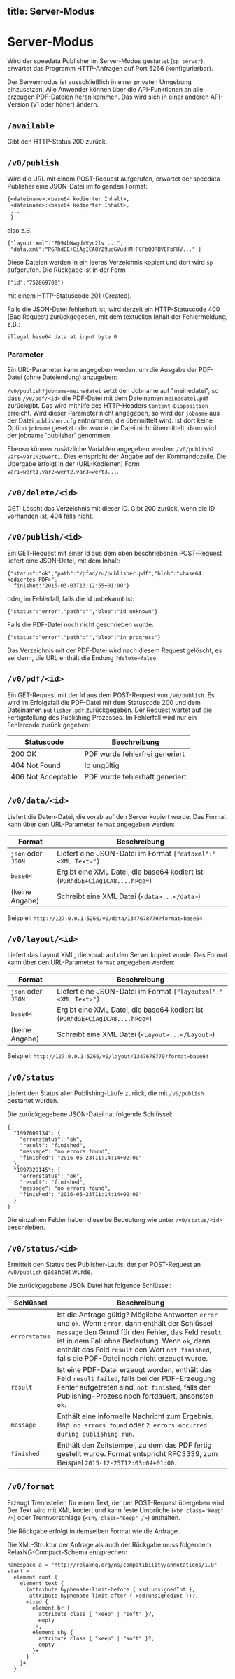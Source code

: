 title: Server-Modus
---

Server-Modus
============

Wird der speedata Publisher im Server-Modus gestartet (`sp server`), erwartet
das Programm HTTP-Anfragen auf Port 5266 (konfigurierbar).

Der Servermodus ist
ausschließlich in einer privaten Umgebung einzusetzen. Alle Anwender können
über die API-Funktionen an alle erzeugen PDF-Dateien heran kommen. Das wird
sich in einer anderen API-Version (v1 oder höher) ändern.



## `/available`

Gibt den HTTP-Status 200 zurück.

## `/v0/publish`

Wird die URL mit einem POST-Request aufgerufen, erwartet der speedata Publisher eine JSON-Datei im folgenden Format:



    {<dateiname>:<base64 kodierter Inhalt>,
     <dateiname>:<base64 kodierter Inhalt>,
     ...
     }

also z.B.

    {"layout.xml":"PD94bWwgdmVyc2lv....",
     "data.xml":"PGRhdGE+CiAgICA8Y29udGVudHM+PCFbQ0RBVEFbPHV..." }

Diese Dateien werden in ein leeres Verzeichnis kopiert und dort wird `sp` aufgerufen. Die Rückgabe ist in der Form

    {"id":"752869708"}

mit einem HTTP-Statuscode 201 (Created).

Falls die JSON-Datei fehlerhaft ist, wird derzeit ein HTTP-Statuscode 400 (Bad
Request) zurückgegeben, mit dem textuellen Inhalt der Fehlermeldung, z.B.:

    illegal base64 data at input byte 0


### Parameter

Ein URL-Parameter kann angegeben werden, um die Ausgabe der PDF-Datei (ohne Dateiendung) anzugeben:

`/v0/publish?jobname=meinedatei` setzt den Jobname auf "meinedatei", so  dass `/v0/pdf/<id>` die PDF-Datei mit dem Dateinamen `meinedatei.pdf` zurückgibt. Das wird mithilfe des HTTP-Headers `Content-Disposition` erreicht. Wird dieser Parameter nicht angegeben, so wird der `jobname` aus der Datei `publisher.cfg` entnommen, die übermittelt wird. Ist dort keine Option `jobname` gesetzt oder wurde die Datei nicht übermittelt, dann wird der jobname 'publisher' genommen.

Ebenso können zusätzliche Variablen angegeben werden: `/v0/publish?vars=var1%3Dwert1`. Dies entspricht der Angabe auf der Kommandozeile. Die Übergabe erfolgt in der (URL-Kodierten) Form `var1=wert1,var2=wert2,var3=wert3...`.

## `/v0/delete/<id>`

GET: Löscht das Verzeichnis mit dieser ID. Gibt 200 zurück, wenn die ID vorhanden ist, 404 falls nicht.

## `/v0/publish/<id>`

Ein GET-Request mit einer Id aus dem oben beschriebenen POST-Request liefert eine JSON-Datei, mit dem Inhalt:

    {"status":"ok","path":"/pfad/zu/publisher.pdf","blob":"<base64 kodiertes PDF>",
      finished:"2015-03-03T13:12:55+01:00"}

oder, im Fehlerfall, falls die Id unbekannt ist:

    {"status":"error","path":"","blob":"id unknown"}

Falls die PDF-Datei noch nicht geschrieben wurde:

    {"status":"error","path":"","blob":"in progress"}

Das Verzeichnis mit der PDF-Datei wird nach diesem Request gelöscht, es sei denn, die URL enthält die Endung `?delete=false`.

## `/v0/pdf/<id>`

Ein GET-Request mit der Id aus dem POST-Request von `/v0/publish`. Es wird im Erfolgsfall die PDF-Datei mit dem Statuscode 200 und dem Dateinamen `publisher.pdf` zurückgegeben. Der Request wartet auf die Fertigstellung des Publishing Prozesses. Im Fehlerfall wird nur ein Fehlercode zurück gegeben:

Statuscode  | Beschreibung
------------|--------------
200 OK              | PDF wurde fehlerfrei generiert
404 Not Found       | Id ungültig
406  Not Acceptable | PDF wurde fehlerhaft generiert

## `/v0/data/<id>`

Liefert die Daten-Datei, die vorab auf den Server kopiert wurde. Das Format kann über den URL-Parameter `format` angegeben werden:

Format | Beschreibung
-------|-------------
`json` oder `JSON` | Liefert eine JSON-Datei im Format `{"dataxml":"<XML Text>"}`
`base64` | Ergibt eine XML Datei, die base64 kodiert ist (`PGRhdGE+CiAgICA8....hPgo=`)
(keine Angabe) | Schreibt eine XML Datei (`<data>...</data>`)

Beispiel: `http://127.0.0.1:5266/v0/data/1347678770?format=base64`

## `/v0/layout/<id>`
Liefert das Layout XML, die vorab auf den Server kopiert wurde. Das Format kann über den URL-Parameter `format` angegeben werden:

Format | Beschreibung
-------|-------------
`json` oder `JSON` | Liefert eine JSON-Datei im Format `{"layoutxml":"<XML Text>"}`
`base64` | Ergibt eine XML Datei, die base64 kodiert ist (`PGRhdGE+CiAgICA8....hPgo=`)
(keine Angabe) | Schreibt eine XML Datei (`<Layout>...</Layout>`)

Beispiel: `http://127.0.0.1:5266/v0/layout/1347678770?format=base64`

## `/v0/status`

Liefert den Status aller Publishing-Läufe zurück, die mit `/v0/publish` gestartet wurden.

Die zurückgegebene JSON-Datei hat folgende Schlüssel:

    {
      "1997009134": {
        "errorstatus": "ok",
        "result": "finished",
        "message": "no errors found",
        "finished": "2016-05-23T11:14:14+02:00"
      },
      "1997329145": {
        "errorstatus": "ok",
        "result": "finished",
        "message": "no errors found",
        "finished": "2016-05-23T11:14:14+02:00"
      }
    }

Die einzelnen Felder haben dieselbe Bedeutung wie unter `/v0/status/<id>` beschrieben.

## `/v0/status/<id>`

Ermittelt den Status des Publisher-Laufs, der per POST-Request an `/v0/publish` gesendet wurde.

Die zurückgegebene JSON Datei hat folgende Schlüssel:

Schlüssel   | Beschreibung
------------|--------------
`errorstatus` | Ist die Anfrage gültig? Mögliche Antworten `error` und `ok`. Wenn `error`, dann enthält der Schlüssel `message` den Grund für den Fehler, das Feld `result` ist in dem Fall ohne Bedeutung. Wenn `ok`, dann enthält das Feld `result` den Wert `not finished`, falls die PDF-Datei noch nicht erzeugt wurde.
`result`      | Ist eine PDF-Datei erzeugt worden, enthält das Feld `result` `failed`, falls bei der PDF-Erzeugung Fehler aufgetreten sind, `not finished`, falls der Publishing-Prozess noch fortdauert, ansonsten `ok`.
`message`     | Enthält eine informelle Nachricht zum Ergebnis. Bsp. `no errors found` oder `2 errors occurred during publishing run`.
`finished`    | Enthält den Zeitstempel, zu dem das PDF fertig gestellt wurde. Format entspricht RFC3339, zum Beispiel `2015-12-25T12:03:04+01:00`.



## `/v0/format`

Erzeugt Trennstellen für einen Text, der per POST-Request übergeben wird. Der Text wird mit XML kodiert und kann feste Umbrüche (`<br class="keep" />`) oder Trennvorschläge (`<shy class="keep" />`) enthalten.

Die Rückgabe erfolgt in demselben Format wie die Anfrage.

Die XML-Struktur der Anfrage als auch der Rückgabe muss folgendem RelaxNG-Compact-Schema entsprechen:

    namespace a = "http://relaxng.org/ns/compatibility/annotations/1.0"
    start =
      element root {
        element text {
          (attribute hyphenate-limit-before { xsd:unsignedInt },
           attribute hyphenate-limit-after { xsd:unsignedInt })?,
          mixed {
            element br {
              attribute class { "keep" | "soft" }?,
              empty
            }+,
            element shy {
              attribute class { "keep" | "soft" }?,
              empty
            }+
          }
        }+
      }


